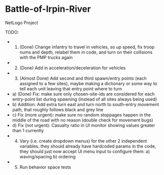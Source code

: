 # Battle-of-Irpin-River
NetLogo Project

TODO:
- 1) (Done) Change infantry to travel in vehicles, so up speed, fix troop nums and depth, relabel them in code, and turn on their collisions with the PMP trucks again
- 2) (Done) Add in acceleration/deceleration for vehicles
- 3) (Almost Done) Add second and third spawn/entry points (each assigned to a few sites), maybe making a dictionary or some way to tell each unit leaving that entry point where to turn
- a) (Done) Fix: make sure only chosen-site-ids are considered for each entry-point list during spawning (instead of all sites always being used)
- b) Addition: Add extra turn east and turn north to south-entry movement path, that roughly follows black and grey line
- c) Fix (more urgent): make sure no random stoppages happen in the middle of the road with no reason (double check for movement bugs)
- d) Fix (not urgent): Casualty ratio in UI monitor showing values greater than 1 currently
- 4) Vary (i.e. create dropdown menus) for the other 2 independent variables. they should already have hardcoded params in the code, they should just now accept UI menu input to configure them:
  a) waving/spacing
  b) ordering
- 5) Run behavior space tests
